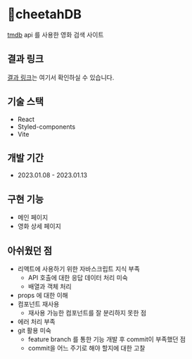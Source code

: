 # 🐆cheetahDB

[tmdb](https://www.themoviedb.org/?language=ko) api 를 사용한 영화 검색 사이트

## 결과 링크

[결과 링크](https://cheetahdb.vercel.app/)는 여기서 확인하실 수 있습니다.

## 기술 스택

- React
- Styled-components
- Vite

## 개발 기간

- 2023.01.08 - 2023.01.13

## 구현 기능

- 메인 페이지
- 영화 상세 페이지

## 아쉬웠던 점

- 리액트에 사용하기 위한 자바스크립트 지식 부족
  - API 호출에 대한 응답 데이터 처리 미숙
  - 배열과 객체 처리
- props 에 대한 이해
- 컴포넌트 재사용
  - 재사용 가능한 컴포넌트를 잘 분리하지 못한 점
- 에러 처리 부족
- git 활용 미숙
  - feature branch 를 통한 기능 개발 후 commit이 부족했던 점
  - commit을 어느 주기로 해야 할지에 대한 고찰
